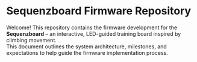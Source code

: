 # Sequenzboard Firmware Repository

Welcome! This repository contains the firmware development for the **Sequenzboard** – an interactive, LED-guided training board inspired by climbing movement.  
This document outlines the system architecture, milestones, and expectations to help guide the firmware implementation process.
